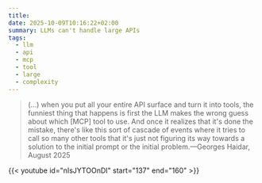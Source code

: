```yaml
---
title:
date: 2025-10-09T10:16:22+02:00
summary: LLMs can't handle large APIs
tags:
  - llm
  - api
  - mcp
  - tool
  - large
  - complexity
---
```

> (...) when you put all your entire API surface and turn it into tools, the funniest thing that happens is first the LLM makes the wrong guess about which \[MCP\] tool to use. And once it realizes that it's done the mistake, there's like this sort of cascade of events where it tries to call so many other tools that it's just not figuring its way towards a solution to the initial prompt or the initial problem.—Georges Haidar, August 2025

{{< youtube id="nIsJYTOOnDI" start="137" end="160" >}}